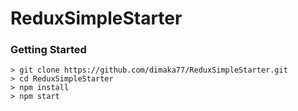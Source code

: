 # ReduxSimpleStarter

### Getting Started

```
> git clone https://github.com/dimaka77/ReduxSimpleStarter.git
> cd ReduxSimpleStarter
> npm install
> npm start
```
